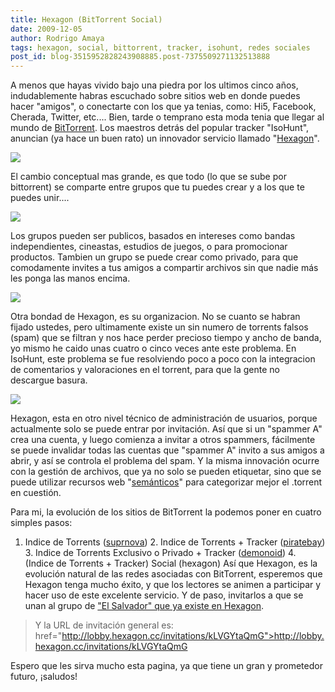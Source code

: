 ```yaml
---
title: Hexagon (BitTorrent Social)
date: 2009-12-05
author: Rodrigo Amaya
tags: hexagon, social, bittorrent, tracker, isohunt, redes sociales
post_id: blog-3515952828243908885.post-7375509271132513888
---
```


A menos que hayas vivido bajo una piedra por los ultimos cinco años, indudablemente habras escuchado sobre sitios web en donde puedes hacer "amigos", o conectarte con los que ya tenias, como: Hi5, Facebook, Cherada, Twitter, etc.... Bien, tarde o temprano esta moda tenia que llegar al mundo de [BitTorrent](http://www.srbyte.com/2007/03/bittorrent-todo-mundo-ama-bittorrent.html). Los maestros detrás del popular tracker "IsoHunt", anuncian (ya hace un buen rato) un innovador servicio llamado "[Hexagon](http://hexagon.cc/)".

[![](http://assets6.hexagon.cc/images/logo.gif)](http://assets6.hexagon.cc/images/logo.gif)

El cambio conceptual mas grande, es que todo (lo que se sube por bittorrent) se comparte entre grupos que tu puedes crear y a los que te puedes unir....

[![](http://assets5.hexagon.cc/images/welcome/share-with-friends.png)](http://assets5.hexagon.cc/images/welcome/share-with-friends.png)

Los grupos pueden ser publicos, basados en intereses como bandas independientes, cineastas, estudios de juegos, o para promocionar productos. Tambien un grupo se puede crear como privado, para que comodamente invites a tus amigos a compartir archivos sin que nadie más les ponga las manos encima.

[![](http://assets0.hexagon.cc/images/welcome/privacy-features.png)](http://assets0.hexagon.cc/images/welcome/privacy-features.png)

Otra bondad de Hexagon, es su organizacion. No se cuanto se habran fijado ustedes, pero ultimamente existe un sin numero de torrents falsos (spam) que se filtran y nos hace perder precioso tiempo y ancho de banda, yo mismo he caido unas cuatro o cinco veces ante este problema. En IsoHunt, este problema se fue resolviendo poco a poco con la integracion de comentarios y valoraciones en el torrent, para que la gente no descargue basura.

[![](http://assets8.hexagon.cc/images/welcome/rid-of-spam.png)](http://assets8.hexagon.cc/images/welcome/rid-of-spam.png)

Hexagon, esta en otro nivel técnico de administración de usuarios, porque actualmente solo se puede entrar por invitación. Así que si un "spammer A" crea una cuenta, y luego comienza a invitar a otros spammers, fácilmente se puede invalidar todas las cuentas que "spammer A" invito a sus amigos a abrir, y así se controla el problema del spam. Y la misma innovación ocurre con la gestión de archivos, que ya no solo se pueden etiquetar, sino que se puede utilizar recursos web "[semánticos](http://en.wikipedia.org/wiki/Semantic_Web)" para categorizar mejor el .torrent en cuestión.

Para mi, la evolución de los sitios de BitTorrent la podemos poner en cuatro simples pasos:

1. Indice de Torrents ([suprnova](http://en.wikipedia.org/wiki/Suprnova.org)) 2. Indice de Torrents + Tracker ([piratebay](http://en.wikipedia.org/wiki/The_pirate_bay)) 3. Indice de Torrents Exclusivo o Privado + Tracker ([demonoid](http://en.wikipedia.org/wiki/Demonoid)) 4. (Indice de Torrents + Tracker) Social (hexagon) Así que Hexagon, es la evolución natural de las redes asociadas con BitTorrent, esperemos que Hexagon tenga mucho éxito, y que los lectores se animen a participar y hacer uso de este excelente servicio. Y de paso, invitarlos a que se unan al grupo de ["El Salvador" que ya existe en Hexagon](http://elsalvador.hexagon.cc/).

> Y la URL de
> invitación general es: href="http://lobby.hexagon.cc/invitations/kLVGYtaQmG">http://lobby.hexagon.cc/invitations/kLVGYtaQmG
>

Espero que les sirva mucho esta pagina, ya que tiene un gran y prometedor futuro, ¡saludos!